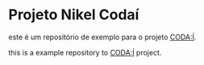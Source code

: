 # Projeto Nikel Codaí

este é um repositório de exemplo para o projeto [CODA:Í](https://codai.growdev.com.br/).

this is a example repository to [CODA:Í](https://codai.growdev.com.br/) project.
